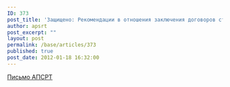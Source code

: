 ```yaml
---
ID: 373
post_title: 'Защищено: Рекомендации в отношения заключения договоров страхования'
author: apsrt
post_excerpt: ""
layout: post
permalink: /base/articles/373
published: true
post_date: 2012-01-18 16:32:00
---
```

<a href="http://www.apsrt.ru/docs/2-01-317.doc">Письмо АПСРТ</a>